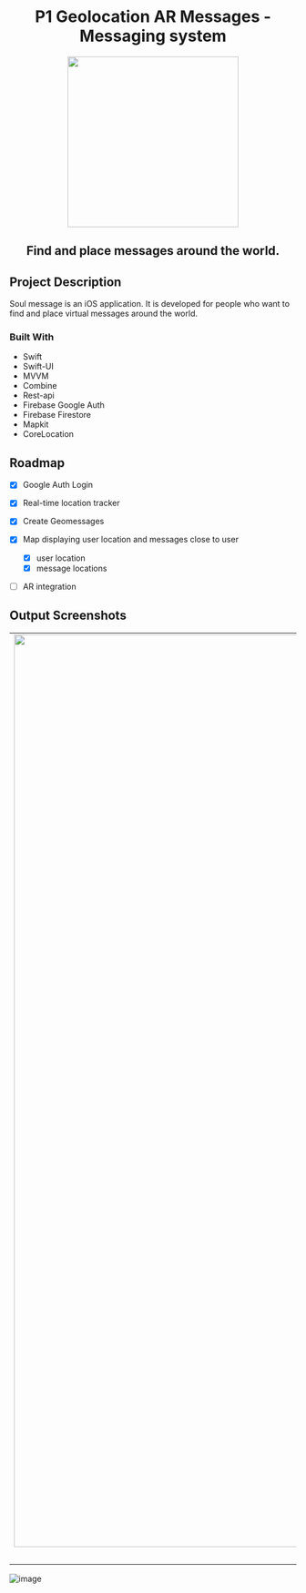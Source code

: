 <h1 align="center">P1 Geolocation AR Messages - Messaging system</h1>
<div align="center">
  <img src="https://www.kindpng.com/picc/m/226-2266891_magic-spell-circle-png-transparent-png.png" width="300">
</div>

<h2 align="center">Find and place messages around the world.</h2>

## Project Description
Soul message is an iOS application. It is developed for people who want to find and place virtual messages around the world.

### Built With
* Swift 
* Swift-UI
* MVVM
* Combine
* Rest-api
* Firebase Google Auth
* Firebase Firestore
* Mapkit
* CoreLocation

<!-- ROADMAP -->
## Roadmap

- [x] Google Auth Login
- [x] Real-time location tracker
- [x] Create Geomessages
- [x] Map displaying user location and messages close to user
    - [x] user location
    - [x] message locations
- [ ] AR integration 


## Output Screenshots
| | | | |
|:-------------------------:|:-------------------------:|:-------------------------:|:-------------------------:|
|<img width="1604" alt="screen shot 2017-08-07 at 12 18 15 pm" src="https://user-images.githubusercontent.com/79986407/144987402-abd653a5-c764-4f01-938f-d944b68fbffa.png">  |<img width="1604" alt="screen shot 2017-08-07 at 12 18 15 pm" src="https://user-images.githubusercontent.com/79986407/144987409-144e8076-5027-4b6c-96a6-f850d4011cf5.png"> |<img width="1604" alt="screen shot 2017-08-07 at 12 18 15 pm" src="https://user-images.githubusercontent.com/79986407/144987422-c2516220-030c-4b37-8a39-4fcae485ee52.png">|<img width="1604" alt="screen shot 2017-08-07 at 12 18 15 pm" src="https://user-images.githubusercontent.com/79986407/144987430-6aeb91cb-a711-4c84-9601-0d063eb17d45.png">|
|Google Login|Message Form|Message View| Map|
![image](https://github.com/user-attachments/assets/9a593729-b4d3-4374-b981-158f0dc01a48)



